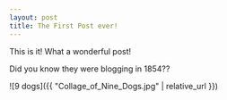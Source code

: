 ```yaml
---
layout: post
title: The First Post ever!
---
```


This is it!
What a wonderful post!

Did you know they were blogging in 1854??

![9 dogs]({{ "Collage_of_Nine_Dogs.jpg" | relative_url }})
